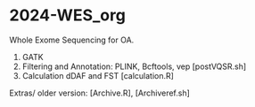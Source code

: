 # 2024-WES_org
Whole Exome Sequencing for OA. 
1. GATK
2. Filtering and Annotation: PLINK, Bcftools, vep [postVQSR.sh]
3. Calculation dDAF and FST [calculation.R]

Extras/ older version: [Archive.R], [Archiveref.sh]

